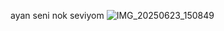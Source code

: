 ayan seni nok seviyom
![IMG_20250623_150849](https://github.com/user-attachments/assets/bb13522e-c255-4ae9-96dd-faf80e2143f7)
